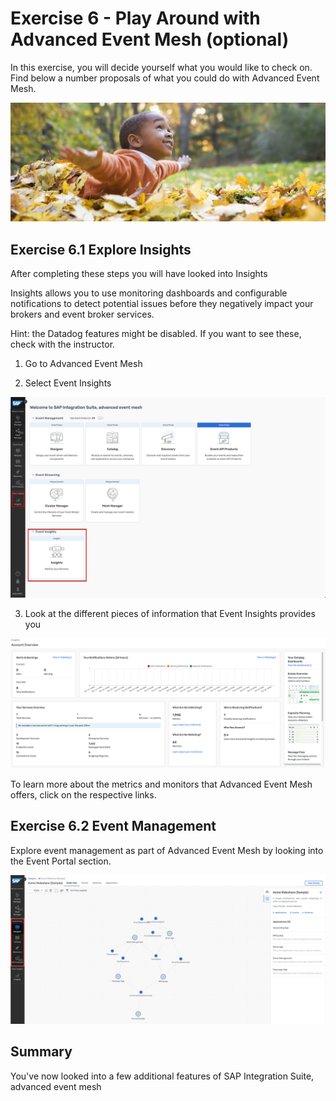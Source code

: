 # Exercise 6 - Play Around with Advanced Event Mesh (optional)

In this exercise, you will decide yourself what you would like to check on. Find below a number proposals of what you could do with Advanced Event Mesh. 

![Pic 1](/./images/IN261-ex6-1.png)

## Exercise 6.1 Explore Insights

After completing these steps you will have looked into Insights

Insights allows you to use monitoring dashboards and configurable notifications to detect potential issues before they negatively impact your brokers and event broker services.

Hint: the Datadog features might be disabled. If you want to see these, check with the instructor.

1. Go to Advanced Event Mesh

2. Select Event Insights

![Pic 2](/./images/IN261-ex6-2.png)

3. Look at the different pieces of information that Event Insights provides you

![Pic 3](/./images/IN261-ex6-3.png)

To learn more about the metrics and monitors that Advanced Event Mesh offers, click on the respective links.

## Exercise 6.2 Event Management

Explore event management as part of Advanced Event Mesh by looking into the Event Portal section.

![Pic 4](/./images/IN261-ex6-4.png)

## Summary

You've now looked into a few additional features of SAP Integration Suite, advanced event mesh



